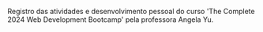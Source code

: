 Registro das atividades e desenvolvimento pessoal do curso 'The Complete 2024 Web Development Bootcamp' pela professora Angela Yu.
